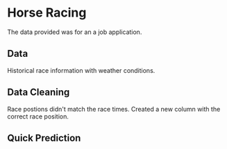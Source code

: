 # Horse Racing

The data provided was for an a job application.

## Data

Historical race information with weather conditions.

## Data Cleaning

Race postions didn't match the race times. Created a new column with the correct race position.

## Quick Prediction


